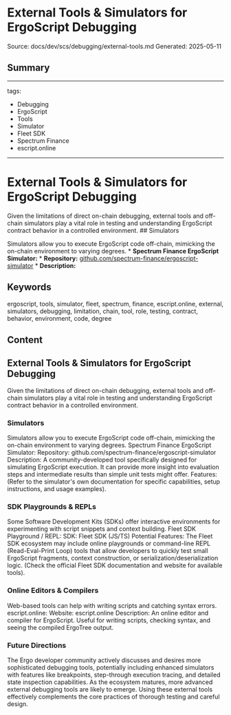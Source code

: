 # External Tools & Simulators for ErgoScript Debugging
Source: docs/dev/scs/debugging/external-tools.md
Generated: 2025-05-11

## Summary
---
tags:
  - Debugging
  - ErgoScript
  - Tools
  - Simulator
  - Fleet SDK
  - Spectrum Finance
  - escript.online
---

# External Tools & Simulators for ErgoScript Debugging

Given the limitations of direct on-chain debugging, external tools and off-chain simulators play a vital role in testing and understanding ErgoScript contract behavior in a controlled environment. ## Simulators

Simulators allow you to execute ErgoScript code off-chain, mimicking the on-chain environment to varying degrees. *   **Spectrum Finance ErgoScript Simulator:**
    *   **Repository:** [github.com/spectrum-finance/ergoscript-simulator](https://github.com/spectrum-finance/ergoscript-simulator)
    * **Description:**

## Keywords
ergoscript, tools, simulator, fleet, spectrum, finance, escript.online, external, simulators, debugging, limitation, chain, tool, role, testing, contract, behavior, environment, code, degree

## Content
## External Tools & Simulators for ErgoScript Debugging
Given the limitations of direct on-chain debugging, external tools and off-chain simulators play a vital role in testing and understanding ErgoScript contract behavior in a controlled environment.

### Simulators
Simulators allow you to execute ErgoScript code off-chain, mimicking the on-chain environment to varying degrees.
Spectrum Finance ErgoScript Simulator:
Repository: github.com/spectrum-finance/ergoscript-simulator
Description: A community-developed tool specifically designed for simulating ErgoScript execution. It can provide more insight into evaluation steps and intermediate results than simple unit tests might offer.
Features: (Refer to the simulator's own documentation for specific capabilities, setup instructions, and usage examples).

### SDK Playgrounds & REPLs
Some Software Development Kits (SDKs) offer interactive environments for experimenting with script snippets and context building.
Fleet SDK Playground / REPL:
SDK: Fleet SDK (JS/TS)
Potential Features: The Fleet SDK ecosystem may include online playgrounds or command-line REPL (Read-Eval-Print Loop) tools that allow developers to quickly test small ErgoScript fragments, context construction, or serialization/deserialization logic. (Check the official Fleet SDK documentation and website for available tools).

### Online Editors & Compilers
Web-based tools can help with writing scripts and catching syntax errors.
escript.online:
Website: escript.online
Description: An online editor and compiler for ErgoScript. Useful for writing scripts, checking syntax, and seeing the compiled ErgoTree output.

### Future Directions
The Ergo developer community actively discusses and desires more sophisticated debugging tools, potentially including enhanced simulators with features like breakpoints, step-through execution tracing, and detailed state inspection capabilities. As the ecosystem matures, more advanced external debugging tools are likely to emerge.
Using these external tools effectively complements the core practices of thorough testing and careful design.
